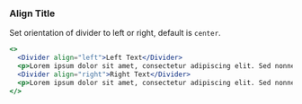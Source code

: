 <demo>

### Align Title

Set orientation of divider to left or right, default is `center`.

```jsx live
<>
  <Divider align="left">Left Text</Divider>
  <p>Lorem ipsum dolor sit amet, consectetur adipiscing elit. Sed nonne merninisti licere mihi ista probare, quae sunt a te dicta? Refert tamen, quo modo.</p>
  <Divider align="right">Right Text</Divider>
  <p>Lorem ipsum dolor sit amet, consectetur adipiscing elit. Sed nonne merninisti licere mihi ista probare, quae sunt a te dicta? Refert tamen, quo modo.</p>
</>
```

</demo>

